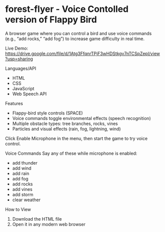 # forest-flyer - Voice Contolled version of Flappy Bird
A browser game where you can control a bird and use voice commands (e.g., “add rocks,” “add fog”) to increase game difficulty in real time.

Live Demo: 
https://drive.google.com/file/d/1Atg3FfqnrTPjF3wHDStkgv7nTCSpZepl/view?usp=sharing

Languages/API
- HTML
- CSS 
- JavaScript   
- Web Speech API

Features
- Flappy-bird style controls (SPACE)
- Voice commands toggle environmental effects (speech recognition)  
- Multiple obstacle types: tree branches, rocks, vines  
- Particles and visual effects (rain, fog, lightning, wind)

Click Enable Microphone in the menu, then start the game to try voice control.

Voice Commands
Say any of these while microphone is enabled:
- add thunder
- add wind
- add rain
- add fog
- add rocks
- add vines
- add storm
- clear weather

How to View
 1. Download the HTML file
 2. Open it in any modern web browser

